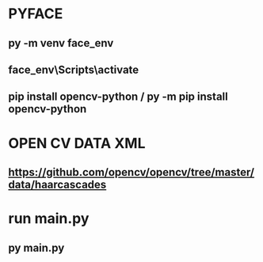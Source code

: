 # PYFACE
## py -m venv face_env
## face_env\Scripts\activate
## pip install opencv-python / py -m pip install opencv-python

# OPEN CV DATA XML
## https://github.com/opencv/opencv/tree/master/data/haarcascades

# run main.py
## py main.py
